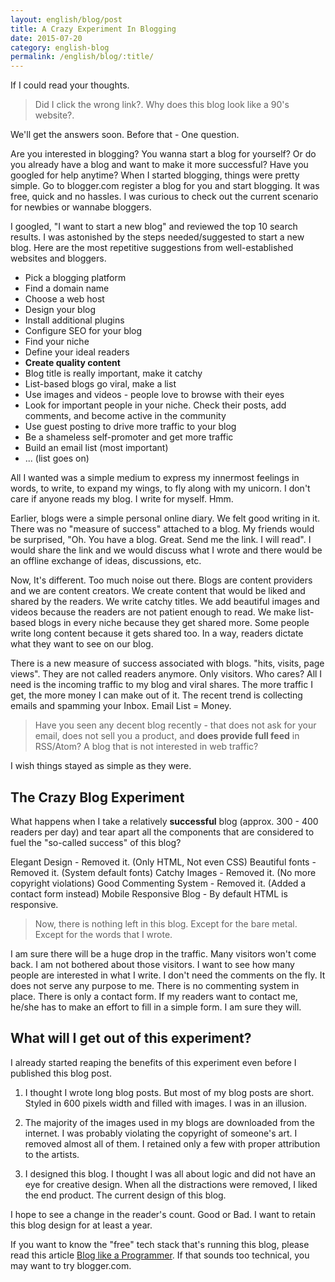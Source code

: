 ```yaml
---
layout: english/blog/post
title: A Crazy Experiment In Blogging
date: 2015-07-20
category: english-blog
permalink: /english/blog/:title/
---
```


If I could read your thoughts.

> Did I click the wrong link?. Why does this blog look like a 90's website?.

We'll get the answers soon. Before that - One question.

Are you interested in blogging? You wanna start a blog for yourself? Or do you already have a blog and want to make it more successful? Have you googled for help anytime? When I started blogging, things were pretty simple. Go to blogger.com register a blog for you and start blogging. It was free, quick and no hassles. I was curious to check out the current scenario for newbies or wannabe bloggers.

I googled, "I want to start a new blog" and reviewed the top 10 search results. I was astonished by the steps needed/suggested to start a new blog. Here are the most repetitive suggestions from well-established websites and bloggers.

* Pick a blogging platform
* Find a domain name
* Choose a web host
* Design your blog
* Install additional plugins
* Configure SEO for your blog
* Find your niche
* Define your ideal readers
* **Create quality content**
* Blog title is really important, make it catchy
* List-based blogs go viral, make a list
* Use images and videos - people love to browse with their eyes
* Look for important people in your niche. Check their posts, add comments, and become active in the community
* Use guest posting to drive more traffic to your blog
* Be a shameless self-promoter and get more traffic
* Build an email list (most important)
* ... (list goes on)

All I wanted was a simple medium to express my innermost feelings in words, to write, to expand my wings, to fly along with my unicorn. I don't care if anyone reads my blog. I write for myself. Hmm.

Earlier, blogs were a simple personal online diary. We felt good writing in it. There was no "measure of success" attached to a blog. My friends would be surprised, "Oh. You have a blog. Great. Send me the link. I will read". I would share the link and we would discuss what I wrote and there would be an offline exchange of ideas, discussions, etc.

Now, It's different. Too much noise out there. Blogs are content providers and we are content creators.  We create content that would be liked and shared by the readers. We write catchy titles. We add beautiful images and videos because the readers are not patient enough to read. We make list-based blogs in every niche because they get shared more. Some people write long content because it gets shared too. In a way, readers dictate what they want to see on our blog.

There is a new measure of success associated with blogs. "hits, visits, page views". They are not called readers anymore. Only visitors. Who cares? All I need is the incoming traffic to my blog and viral shares. The more traffic I get, the more money I can make out of it. The recent trend is collecting emails and spamming your Inbox. Email List = Money.

> Have you seen any decent blog recently - that does not ask for your email, does not sell you a product, and **does provide full feed** in RSS/Atom? A blog that is not interested in web traffic?

I wish things stayed as simple as they were.

## The Crazy Blog Experiment

What happens when I take a relatively **successful** blog (approx. 300 - 400 readers per day) and tear apart all the components that are considered to fuel the "so-called success" of this blog?

Elegant Design - Removed it. (Only HTML, Not even CSS)
Beautiful fonts - Removed it. (System default fonts)
Catchy Images - Removed it. (No more copyright violations)
Good Commenting System - Removed it. (Added a contact form instead)
Mobile Responsive Blog - By default HTML is responsive.

> Now, there is nothing left in this blog. Except for the bare metal. Except for the words that I wrote.

I am sure there will be a huge drop in the traffic. Many visitors won't come back. I am not bothered about those visitors. I want to see how many people are interested in what I write. I don't need the comments on the fly. It does not serve any purpose to me. There is no commenting system in place. There is only a contact form. If my readers want to contact me, he/she has to make an effort to fill in a simple form. I am sure they will.

## What will I get out of this experiment?

I already started reaping the benefits of this experiment even before I published this blog post.

1. I thought I wrote long blog posts. But most of my blog posts are short. Styled in 600 pixels width and filled with images. I was in an illusion.

2. The majority of the images used in my blogs are downloaded from the internet. I was probably violating the copyright of someone's art. I removed almost all of them. I retained only a few with proper attribution to the artists.

3. I designed this blog. I thought I was all about logic and did not have an eye for creative design. When all the distractions were removed, I liked the end product. The current design of this blog.

I hope to see a change in the reader's count. Good or Bad. I want to retain this blog design for at least a year.

If you want to know the "free" tech stack that's running this blog, please read this article [Blog like a Programmer]({{site.home}}/english/blog/blog-like-a-programmer/). If that sounds too technical, you may want to try blogger.com.

